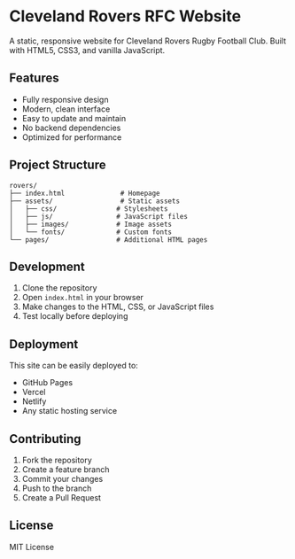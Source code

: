 # Cleveland Rovers RFC Website

A static, responsive website for Cleveland Rovers Rugby Football Club. Built with HTML5, CSS3, and vanilla JavaScript.

## Features

- Fully responsive design
- Modern, clean interface
- Easy to update and maintain
- No backend dependencies
- Optimized for performance

## Project Structure

```
rovers/
├── index.html              # Homepage
├── assets/                 # Static assets
│   ├── css/               # Stylesheets
│   ├── js/                # JavaScript files
│   ├── images/            # Image assets
│   └── fonts/             # Custom fonts
└── pages/                 # Additional HTML pages
```

## Development

1. Clone the repository
2. Open `index.html` in your browser
3. Make changes to the HTML, CSS, or JavaScript files
4. Test locally before deploying

## Deployment

This site can be easily deployed to:
- GitHub Pages
- Vercel
- Netlify
- Any static hosting service

## Contributing

1. Fork the repository
2. Create a feature branch
3. Commit your changes
4. Push to the branch
5. Create a Pull Request

## License

MIT License 